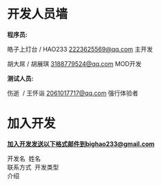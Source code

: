 # 开发人员墙
**程序员:**

皓子上灯台 / HAO233 2223625569@qq.com 主开发

胡大屌 / 胡展琪 3188779524@qq.com MOD开发

**测试人员:**

伤逝  / 王怀诣 2061017717@qq.com 强行体验者

# 加入开发
**加入开发发送以下格式邮件到bighao233@gmail.com**

开发名  姓名
<br>联系方式  开发类型
<br>介绍

